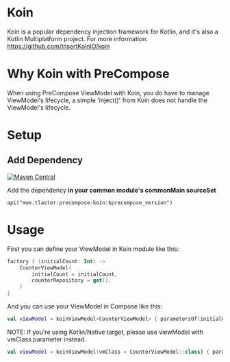# Koin

Koin is a popular dependency injection framework for Kotlin, and it's also a Kotlin Multiplatform project. For more information: https://github.com/InsertKoinIO/koin

# Why Koin with PreCompose
When using PreCompose ViewModel with Koin, you do have to manage ViewModel's lifecycle, a simple 'inject()' from Koin does not handle the ViewModel's lifecycle. 

# Setup
## Add Dependency
[![Maven Central](https://maven-badges.herokuapp.com/maven-central/moe.tlaster/precompose-koin/badge.svg)](https://maven-badges.herokuapp.com/maven-central/moe.tlaster/precompose-koin)

Add the dependency **in your common module's commonMain sourceSet**
```
api("moe.tlaster:precompose-koin:$precompose_version")
```
# Usage

First you can define your ViewModel in Koin module like this:
```Kotlin
factory { (initialCount: Int) ->
    CounterViewModel(
        initialCount = initialCount,
        counterRepository = get(),
    )
}
```
And you can use your ViewModel in Compose like this:
```Kotlin
val viewModel = koinViewModel<CounterViewModel> { parametersOf(initialCount) }
```

NOTE: If you're using Kotlin/Native target, please use viewModel with vmClass parameter instead.
```kotlin
val viewModel = koinViewModel(vmClass = CounterViewModel::class) { parametersOf(initialCount) }
```
